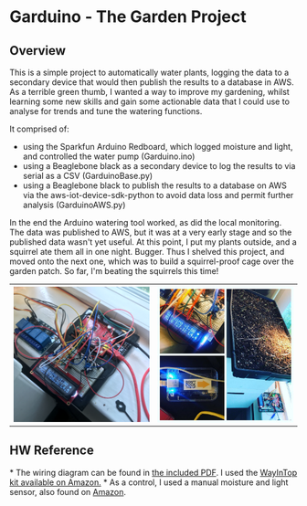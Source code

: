 # Garduino - The Garden Project

<h2> Overview </h2>
This is a simple project to automatically water plants, logging the data to a secondary device that would then publish the results to a database in AWS.  As a terrible green thumb, I wanted a way to improve my gardening, whilst learning some new skills and gain some actionable data that I could use to analyse for trends and tune the watering functions.

It comprised of:
* using the Sparkfun Arduino Redboard, which logged moisture and light, and controlled the water pump (Garduino.ino)
* using a Beaglebone black as a secondary device to log the results to via serial as a CSV (GarduinoBase.py)
* using a Beaglebone black to publish the results to a database on AWS via the aws-iot-device-sdk-python to avoid data loss and permit further analysis (GarduinoAWS.py)

In the end the Arduino watering tool worked, as did the local monitoring.  The data was published to AWS, but it was at a very early stage and so the published data wasn't yet useful.  At this point, I put my plants outside, and a squirrel ate them all in one night.  Bugger.  Thus I shelved this project, and moved onto the next one, which was to build a squirrel-proof cage over the garden patch.  So far, I'm beating the squirrels this time!

<table>
<tr>
<th>
<img src="https://github.com/RowleyCowper/GarduinoPub/blob/main/references/gard.png" width=300>
</th>
<th>
<img src="https://github.com/RowleyCowper/GarduinoPub/blob/main/references/inst.jpeg?raw=true" width=300>
</th>
</tr>
</table>

<h2> HW Reference </h2>
* The wiring diagram can be found in <a href="https://github.com/RowleyCowper/GarduinoPub/blob/main/references/WayInTop.pdf"> the included PDF</a>. I used the <a href="https://www.amazon.com/gp/product/B07TMVNTDK/ref=ppx_yo_dt_b_search_asin_title?ie=UTF8&psc=1">WayInTop kit available on Amazon.</a>
* As a control, I used a manual moisture and light sensor, also found on <a href="https://www.amazon.com/gp/product/B07BR52P26/ref=ppx_yo_dt_b_search_asin_title?ie=UTF8&psc=1">Amazon</a>.

